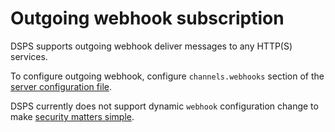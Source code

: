 # Outgoing webhook subscription

DSPS supports outgoing webhook deliver messages to any HTTP(S) services.

To configure outgoing webhook, configure `channels.webhooks` section of the [server configuration file](../../config.md#channels-webhooks-configuration-block).

DSPS currently does not support dynamic `webhook` configuration change to make [security matters simple](../../security.md#outgoing-webhook).
